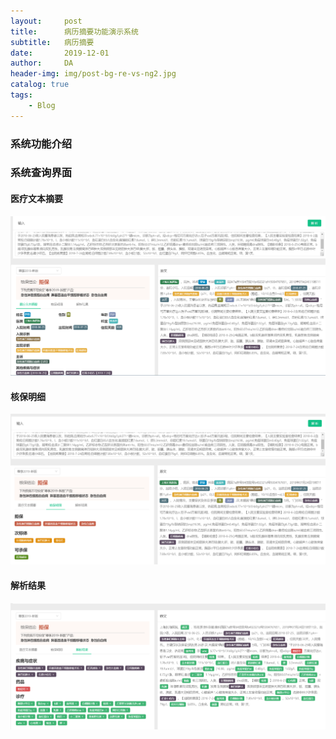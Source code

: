 ```yaml
---
layout:     post
title:      病历摘要功能演示系统
subtitle:   病历摘要
date:       2019-12-01
author:     DA
header-img: img/post-bg-re-vs-ng2.jpg
catalog: true
tags:
    - Blog
---
```


### 系统功能介绍

### 系统查询界面

#### 医疗文本摘要
![医疗文本摘要](./img/病历结构化-健康险版本-文本摘要v1.0.jpg)

#### 核保明细
![核保明细](./img/病历结构化-健康险版本-核保明细v1.0.jpg)

#### 解析结果
![解析结果](./img/病历结构化-健康险版本-解析结果v1.0.jpg)
